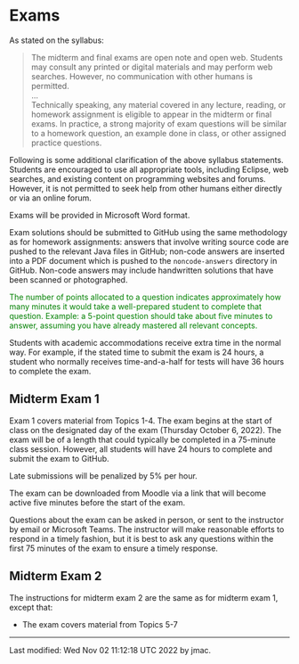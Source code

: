 # Exams

As stated on the syllabus:
    
> The midterm and final exams are open note and open web. Students may
> consult any printed or digital materials and may perform web
> searches. However, no communication with other humans is permitted.  
> ...  
> Technically speaking, any material covered in any lecture, reading,
> or homework assignment is eligible to appear in the midterm or final
> exams. In practice, a strong majority of exam questions will be
> similar to a homework question, an example done in class, or other
> assigned practice questions.

Following is some additional clarification of the above syllabus
statements. Students are encouraged to use all appropriate tools,
including Eclipse, web searches, and existing content on programming
websites and forums. However, it is not permitted to seek help from
other humans either directly or via an online forum.

Exams will be provided in Microsoft Word format.

Exam solutions should be submitted to GitHub using the same
methodology as for homework assignments: answers that involve writing
source code are pushed to the relevant Java files in GitHub; non-code
answers are inserted into a PDF document which is pushed to the
`noncode-answers` directory in GitHub. Non-code answers may include
handwritten solutions that have been scanned or photographed.

<font color="green">The number of points allocated to a question
indicates approximately how many minutes it would take a well-prepared
student to complete that question. Example: a 5-point question should
take about five minutes to answer, assuming you have already mastered
all relevant concepts.</font>

Students with academic accommodations receive extra time in the
normal way. For example, if the stated time to submit the exam is 24
hours, a student who normally receives time-and-a-half for tests will
have 36 hours to complete the exam.


## Midterm Exam 1

Exam 1 covers material from Topics 1-4. The exam begins at the start
of class on the designated day of the exam (Thursday October 6,
2022). The exam will be of a length that could typically be completed
in a 75-minute class session. However, all students will have 24 hours
to complete and submit the exam to GitHub. 
<!-- Therefore, the deadline for submission is 1030am Eastern time on -->
<!-- 10/8/21. -->
Late submissions will be penalized by 5% per hour.

The exam can be downloaded from Moodle via a link that will become
active five minutes before the start of the exam.

Questions about the exam can be asked in person, or sent to the
instructor by email or Microsoft Teams. The instructor will make
reasonable efforts to respond in a timely fashion, but it is best to
ask any questions within the first 75 minutes of the exam to ensure a
timely response.

## Midterm Exam 2

The instructions for midterm exam 2 are the same as for midterm exam
1, except that:
* The exam covers material from Topics 5-7
<!-- * The exam begins at 10:30 AM on Thursday, November 11. The deadline -->
<!--   is 24 hours later: 10:30 AM on Friday, November 12. -->

<!-- ## Final Exam -->

<!-- The instructions for the final exam are the same as for midterm exams, except that: -->
<!-- * The exam covers material from all topics, with extra emphasis on topics 8-10. -->
<!-- * The exam begins at 5:00 PM on Monday, November 13. The deadline -->
<!--   is 48 hours later: 5:00 PM on Wednesday, November 15. -->
<!-- * The exam will be fully remote. The instructor will attempt to answer -->
<!--   questions posted to the Exams channel on Microsoft Teams within a -->
<!--   reasonable time. -->


----
Last modified: Wed Nov 02 11:12:18 UTC 2022 by jmac.

